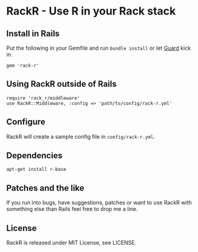 RackR - Use R in your Rack stack
================================

Install in Rails
----------------

Put the following in your Gemfile and run `bundle install` or let
[Guard](https://github.com/guard/guard-bundler) kick in.

    gem 'rack-r'

Using RackR outside of Rails
----------------------------

    require 'rack_r/middleware'
    use RackR::Middleware, :config => 'path/to/config/rack-r.yml'

Configure
---------

RackR will create a sample config file in `config/rack-r.yml`.

Dependencies
------------

    apt-get install r-base

Patches and the like
--------------------

If you run into bugs, have suggestions, patches or want to use RackR
with something else than Rails feel free to drop me a line.

License
-------

RackR is released under MIT License, see LICENSE.